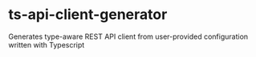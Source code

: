 # ts-api-client-generator
Generates type-aware REST API client from user-provided configuration written with Typescript
